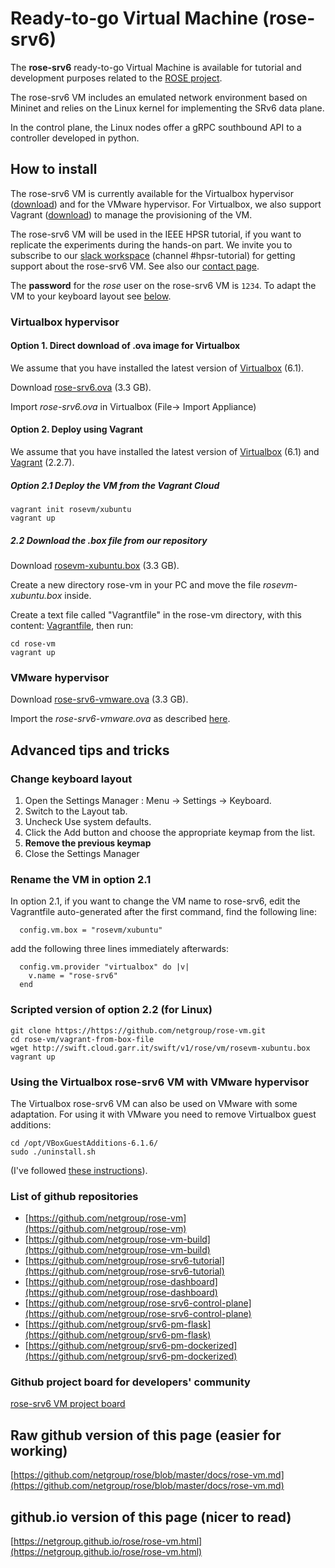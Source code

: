 # Ready-to-go Virtual Machine (rose-srv6)

The **rose-srv6** ready-to-go Virtual Machine is available for tutorial and development purposes
related to the [ROSE project](https://netgroup.github.io/rose/).

The rose-srv6 VM includes an emulated network environment based on Mininet and 
relies on the Linux kernel for implementing the SRv6 data plane.

In the control plane, the Linux nodes offer a gRPC southbound API to a controller
developed in python.

## How to install

The rose-srv6 VM is currently available for the Virtualbox hypervisor ([download](https://www.virtualbox.org/wiki/Downloads)) and for the VMware hypervisor.
For Virtualbox, we also support Vagrant ([download](https://www.vagrantup.com/downloads.html)) to manage the provisioning of the VM.

The rose-srv6 VM will be used in the IEEE HPSR tutorial, if you want to replicate the experiments during the hands-on part.
We invite you to subscribe to our [slack workspace](http://rose-slack.netgroup.uniroma2.it:3000/) (channel #hpsr-tutorial)
for getting support about the rose-srv6 VM. See also our [contact page](https://netgroup.github.io/rose/rose-contacts.html).

The **password** for the *rose* user on the rose-srv6 VM is `1234`. To adapt the VM
to your keyboard layout see [below](#change-keyboard-layout).

### Virtualbox hypervisor 

#### Option 1. Direct download of .ova image for Virtualbox

We assume that you have installed the latest version of [Virtualbox](https://www.virtualbox.org/wiki/Downloads) (6.1). 

Download [rose-srv6.ova](http://swift.cloud.garr.it/swift/v1/rose/vm/rose-srv6.ova) (3.3 GB).

Import *rose-srv6.ova* in Virtualbox (File-> Import Appliance)

#### Option 2. Deploy using Vagrant

We assume that you have installed the latest version of [Virtualbox](https://www.virtualbox.org/wiki/Downloads) (6.1) and [Vagrant](https://www.vagrantup.com/downloads.html) (2.2.7).

##### Option 2.1 Deploy the VM from the Vagrant Cloud

```
vagrant init rosevm/xubuntu
vagrant up
```

##### 2.2 Download the .box file from our repository

Download [rosevm-xubuntu.box](http://swift.cloud.garr.it/swift/v1/rose/vm/rosevm-xubuntu.box) (3.3 GB).

Create a new directory rose-vm in your PC and move the file *rosevm-xubuntu.box* inside. 

Create a text file called "Vagrantfile" in the rose-vm directory, with this content:
[Vagrantfile](https://github.com/netgroup/rose-vm/raw/master/vagrant-from-box-file/Vagrantfile), then run:

```
cd rose-vm
vagrant up
```

### VMware hypervisor 

Download [rose-srv6-vmware.ova](http://swift.cloud.garr.it/swift/v1/rose/vm/rose-srv6-vmware.ova) (3.3 GB).

Import the *rose-srv6-vmware.ova* as described [here](https://pubs.vmware.com/fusion-5/index.jsp?topic=%2Fcom.vmware.fusion.help.doc%2FGUID-275EF202-CF74-43BF-A9E9-351488E16030.html).

## Advanced tips and tricks

### Change keyboard layout

1. Open the Settings Manager : Menu -> Settings -> Keyboard.
1. Switch to the Layout tab.
1. Uncheck Use system defaults.
1. Click the Add button and choose the appropriate keymap from the list.
1. **Remove the previous keymap**
1. Close the Settings Manager

### Rename the VM in option 2.1

In option 2.1, if you want to change the VM name to rose-srv6, edit the Vagrantfile auto-generated
after the first command, find the following line:

```
  config.vm.box = "rosevm/xubuntu"
```
add the following three lines immediately afterwards:

```
  config.vm.provider "virtualbox" do |v|
    v.name = "rose-srv6"
  end
```

### Scripted version of option 2.2 (for Linux)

```
git clone https://https://github.com/netgroup/rose-vm.git
cd rose-vm/vagrant-from-box-file
wget http://swift.cloud.garr.it/swift/v1/rose/vm/rosevm-xubuntu.box
vagrant up
```

### Using the Virtualbox rose-srv6 VM with VMware hypervisor

The Virtualbox rose-srv6 VM can also be used on VMware with some adaptation.
For using it with VMware you need to remove Virtualbox guest additions:

```
cd /opt/VBoxGuestAdditions-6.1.6/
sudo ./uninstall.sh
```

(I've followed [these instructions](https://askubuntu.com/questions/954376/removing-default-virtualbox-guest-additions)).

### List of github repositories

- [https://github.com/netgroup/rose-vm](https://github.com/netgroup/rose-vm)
- [https://github.com/netgroup/rose-vm-build](https://github.com/netgroup/rose-vm-build)
- [https://github.com/netgroup/rose-srv6-tutorial](https://github.com/netgroup/rose-srv6-tutorial)
- [https://github.com/netgroup/rose-dashboard](https://github.com/netgroup/rose-dashboard)
- [https://github.com/netgroup/rose-srv6-control-plane](https://github.com/netgroup/rose-srv6-control-plane)
- [https://github.com/netgroup/srv6-pm-flask](https://github.com/netgroup/srv6-pm-flask)
- [https://github.com/netgroup/srv6-pm-dockerized](https://github.com/netgroup/srv6-pm-dockerized)

### Github project board for developers' community

[rose-srv6 VM project board](https://github.com/orgs/netgroup/projects/2)


## Raw github version of this page (easier for working)

[https://github.com/netgroup/rose/blob/master/docs/rose-vm.md](https://github.com/netgroup/rose/blob/master/docs/rose-vm.md)

## github.io version of this page (nicer to read)

[https://netgroup.github.io/rose/rose-vm.html](https://netgroup.github.io/rose/rose-vm.html)

